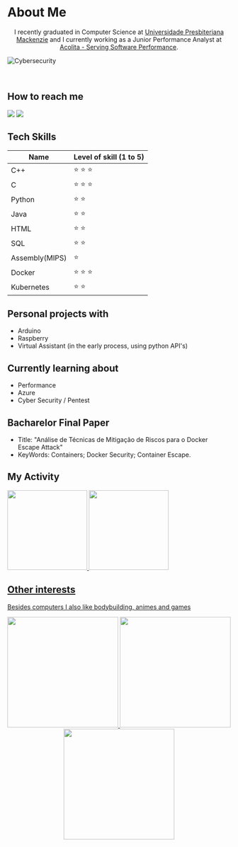 # About Me

<p style="text-align: center;">I recently graduated in Computer Science at <a href="https://www.mackenzie.br/graduacao/sao-paulo-higienopolis/ciencia-da-computacao/">Universidade Presbiteriana Mackenzie</a>
 and I currently working as a Junior Performance Analyst at <a href="https://acolita.com.br/">Acolita - Serving Software Performance</a>.<p>

![Cybersecurity](https://user-images.githubusercontent.com/54750022/209887150-ac7b739f-1b4a-4b19-8760-ee2c40e5f22b.jpg)

<br>

## How to reach me
<div>
<a href="https://www.linkedin.com/in/olavo-m/" target="_blank"><img src="https://img.shields.io/badge/-LinkedIn-%230077B5?style=for-the-badge&logo=linkedin&logoColor=white" target="_blank"></a>
<a href="mailto:olavo.dev@outlook.com" target="_blank"><img src="https://img.shields.io/badge/Microsoft_Outlook-0078D4?style=for-the-badge&logo=microsoft-outlook&logoColor=white" target="_blank"></a>
</div>

## Tech Skills
Name | Level of skill (1 to  5) |
---|---
C++ | :star: :star: :star:
C | :star: :star: :star:
Python | :star: :star:
Java | :star: :star:
HTML | :star: :star:
SQL | :star: :star:
Assembly(MIPS) | :star:
Docker | :star: :star: :star:
Kubernetes | :star: :star:

## Personal projects with
* Arduino
* Raspberry
* Virtual Assistant (in the early process, using python API's)

## Currently learning about
* Performance
* Azure
* Cyber Security / Pentest


## Bacharelor Final Paper
* Title: "Análise de Técnicas de Mitigação de Riscos para o Docker
Escape Attack"
* KeyWords: Containers; Docker Security; Container Escape.


## My Activity
<div>
<a href="https://github.com/OlavoM">
<img height="180em" src="https://github-readme-stats.vercel.app/api/top-langs/?username=OlavoM&layout=compact&langs_count=7&theme=hacker"/>
<img height="180em" src="https://github-readme-stats.vercel.app/api?username=OlavoM&show_icons=true&theme=hacker&include_all_commits=true&count_private=true"/>
</div>

## Other interests
Besides computers I also like bodybuilding, animes and games
<p align="center">
    <img src="https://user-images.githubusercontent.com/54750022/125213870-90584400-e28a-11eb-91a8-8e471fd4b000.jpg" width=250>
    <img src="https://user-images.githubusercontent.com/54750022/125213691-b92c0980-e289-11eb-8abd-22ca69ceba24.jpg" width=250>
    <img src="https://user-images.githubusercontent.com/54750022/125213877-9c440600-e28a-11eb-8205-9eb271ea52cd.jpg" width=250>
<p>